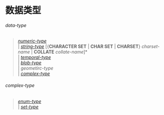 # 数据类型

###### data-type  
> *[numeric-type](numeric-type.md)*  
| *[string-type](string-type.md)* [{**CHARACTER SET** | **CHAR SET** | **CHARSET**} *charset-name* | **COLLATE** *collate-name*]*  
| *[temporal-type](temporal-type.md)*  
| *[blob-type](blob-type.md)*  
| *geometirc-type*  
| *[complex-type](#complex-type)*  

###### complex-type  
> *[enum-type](enum-type.md)*  
| *[set-type](set-type.md)*  
